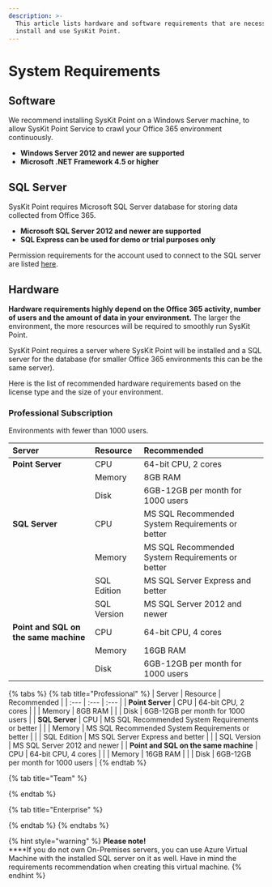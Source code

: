 ```yaml
---
description: >-
  This article lists hardware and software requirements that are necessary to
  install and use SysKit Point.
---
```


# System Requirements

## Software

We recommend installing SysKit Point on a Windows Server machine, to allow SysKit Point Service to crawl your Office 365 environment continuously. 

* **Windows Server 2012 and newer are supported** 
* **Microsoft .NET Framework 4.5 or higher**

## SQL Server

SysKit Point requires Microsoft SQL Server database for storing data collected from Office 365. 

* **Microsoft SQL Server 2012 and newer are supported**
* **SQL Express can be used for demo or trial purposes only**

Permission requirements for the account used to connect to the SQL server are listed [here](permission-requirements.md).

## Hardware

**Hardware requirements highly depend on the Office 365 activity, number of users and the amount of data in your environment.** The larger the environment, the more resources will be required to smoothly run SysKit Point. 

SysKit Point requires a server where SysKit Point will be installed and a SQL server for the database \(for smaller Office 365 environments this can be the same server\). 

Here is the list of recommended hardware requirements based on the license type and the size of your environment. 

### Professional Subscription

Environments with fewer than 1000 users.

| Server | Resource | Recommended |
| :--- | :--- | :--- |
| **Point Server** | CPU | 64-bit CPU, 2 cores |
|  | Memory | 8GB RAM |
|  | Disk | 6GB-12GB per month for 1000 users |
| **SQL Server** | CPU | MS SQL Recommended System Requirements or better |
|  | Memory | MS SQL Recommended System Requirements or better |
|  | SQL Edition | MS SQL Server Express and better |
|  | SQL Version | MS SQL Server 2012 and newer |
| **Point and SQL on the same machine** | CPU | 64-bit CPU, 4 cores |
|  | Memory | 16GB RAM |
|  | Disk | 6GB-12GB per month for 1000 users |

{% tabs %}
{% tab title="Professional" %}
| Server | Resource | Recommended |
| :--- | :--- | :--- |
| **Point Server** | CPU | 64-bit CPU, 2 cores |
|  | Memory | 8GB RAM |
|  | Disk | 6GB-12GB per month for 1000 users |
| **SQL Server** | CPU | MS SQL Recommended System Requirements or better |
|  | Memory | MS SQL Recommended System Requirements or better |
|  | SQL Edition | MS SQL Server Express and better |
|  | SQL Version | MS SQL Server 2012 and newer |
| **Point and SQL on the same machine** | CPU | 64-bit CPU, 4 cores |
|  | Memory | 16GB RAM |
|  | Disk | 6GB-12GB per month for 1000 users |
{% endtab %}

{% tab title="Team" %}

{% endtab %}

{% tab title="Enterprise" %}

{% endtab %}
{% endtabs %}

{% hint style="warning" %}
**Please note!**   
****If you do not own On-Premises servers, you can use Azure Virtual Machine with the installed SQL server on it as well. Have in mind the requirements recommendation when creating this virtual machine.
{% endhint %}

